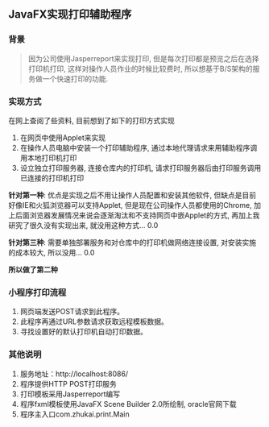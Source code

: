 ## JavaFX实现打印辅助程序
### 背景
> 因为公司使用Jasperreport来实现打印, 但是每次打印都是预览之后在选择打印机打印, 这样对操作人员作业的时候比较费时, 所以想基于B/S架构的服务做一个快速打印的功能.  

### 实现方式
在网上查阅了些资料, 目前想到了如下的打印方式实现
1. 在网页中使用Applet来实现
2. 在操作人员电脑中安装一个打印辅助程序, 通过本地代理请求来用辅助程序调用本地打印机打印
3. 设立独立打印服务器, 连接仓库内的打印机, 请求打印服务器后由打印服务调用已连接的打印机打印


**针对第一种**: 优点是实现之后不用让操作人员配置和安装其他软件, 但缺点是目前好像IE和火狐浏览器可以支持Applet, 但是现在公司操作人员都使用的Chrome, 加上后面浏览器发展情况来说会逐渐淘汰和不支持网页中嵌Applet的方式, 再加上我研究了很久没有实现出来, 就没用这种方式... 0.0  

**针对第三种**: 需要单独部署服务和对仓库中的打印机做网络连接设置, 对安装实施的成本较大, 所以没用... 0.0  

**所以做了第二种**

### 小程序打印流程
1. 网页端发送POST请求到此程序。
2. 此程序再通过URL参数请求获取远程模板数据。
3. 寻找设置好的默认打印机自动打印数据。

### 其他说明
1. 服务地址：http://localhost:8086/
2. 程序提供HTTP POST打印服务
3. 打印模板采用Jasperreport编写
4. 程序fxml模板使用JavaFX Scene Builder 2.0所绘制, oracle官网下载
5. 程序主入口com.zhukai.print.Main